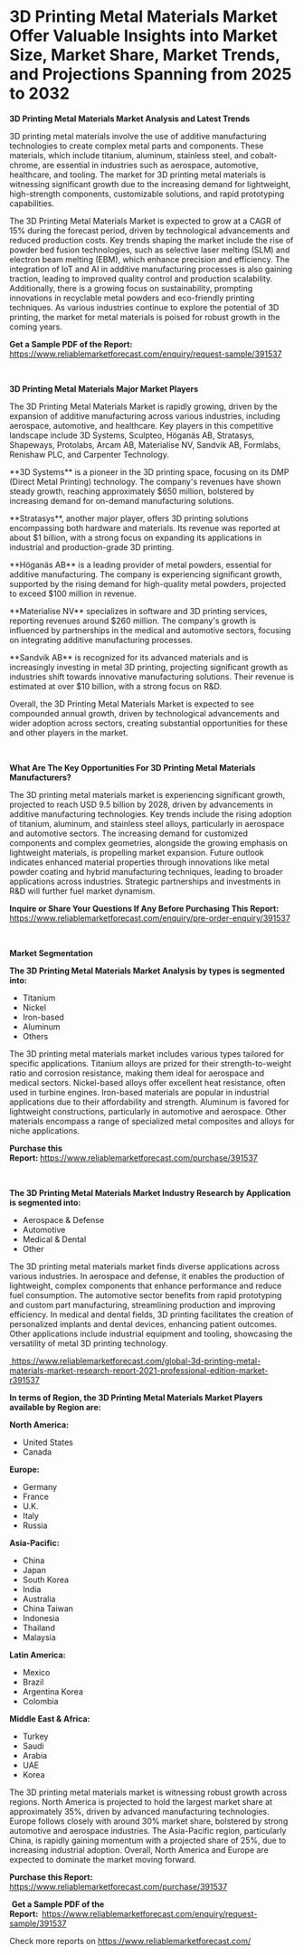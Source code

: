 <p><h1>3D Printing Metal Materials Market Offer Valuable Insights into Market Size, Market Share, Market Trends, and Projections Spanning from 2025 to 2032</h1></p><p><strong>3D Printing Metal Materials Market Analysis and Latest Trends</strong></p>
<p><p>3D printing metal materials involve the use of additive manufacturing technologies to create complex metal parts and components. These materials, which include titanium, aluminum, stainless steel, and cobalt-chrome, are essential in industries such as aerospace, automotive, healthcare, and tooling. The market for 3D printing metal materials is witnessing significant growth due to the increasing demand for lightweight, high-strength components, customizable solutions, and rapid prototyping capabilities.</p><p>The 3D Printing Metal Materials Market is expected to grow at a CAGR of 15% during the forecast period, driven by technological advancements and reduced production costs. Key trends shaping the market include the rise of powder bed fusion technologies, such as selective laser melting (SLM) and electron beam melting (EBM), which enhance precision and efficiency. The integration of IoT and AI in additive manufacturing processes is also gaining traction, leading to improved quality control and production scalability. Additionally, there is a growing focus on sustainability, prompting innovations in recyclable metal powders and eco-friendly printing techniques. As various industries continue to explore the potential of 3D printing, the market for metal materials is poised for robust growth in the coming years.</p></p>
<p><strong>Get a Sample PDF of the Report:&nbsp;</strong> <a href="https://www.reliablemarketforecast.com/enquiry/request-sample/391537?utm_campaign=1097&utm_medium=2&utm_source=Github&utm_content=ia&utm_term=16012025&utm_id=3d-printing-metal-materials">https://www.reliablemarketforecast.com/enquiry/request-sample/391537</a></p>
<p>&nbsp;</p>
<p><strong>3D Printing Metal Materials Major Market Players</strong></p>
<p><p>The 3D Printing Metal Materials Market is rapidly growing, driven by the expansion of additive manufacturing across various industries, including aerospace, automotive, and healthcare. Key players in this competitive landscape include 3D Systems, Sculpteo, Höganäs AB, Stratasys, Shapeways, Protolabs, Arcam AB, Materialise NV, Sandvik AB, Formlabs, Renishaw PLC, and Carpenter Technology.</p><p>**3D Systems** is a pioneer in the 3D printing space, focusing on its DMP (Direct Metal Printing) technology. The company's revenues have shown steady growth, reaching approximately $650 million, bolstered by increasing demand for on-demand manufacturing solutions.</p><p>**Stratasys**, another major player, offers 3D printing solutions encompassing both hardware and materials. Its revenue was reported at about $1 billion, with a strong focus on expanding its applications in industrial and production-grade 3D printing.</p><p>**Höganäs AB** is a leading provider of metal powders, essential for additive manufacturing. The company is experiencing significant growth, supported by the rising demand for high-quality metal powders, projected to exceed $100 million in revenue.</p><p>**Materialise NV** specializes in software and 3D printing services, reporting revenues around $260 million. The company's growth is influenced by partnerships in the medical and automotive sectors, focusing on integrating additive manufacturing processes.</p><p>**Sandvik AB** is recognized for its advanced materials and is increasingly investing in metal 3D printing, projecting significant growth as industries shift towards innovative manufacturing solutions. Their revenue is estimated at over $10 billion, with a strong focus on R&D.</p><p>Overall, the 3D Printing Metal Materials Market is expected to see compounded annual growth, driven by technological advancements and wider adoption across sectors, creating substantial opportunities for these and other players in the market.</p></p>
<p>&nbsp;</p>
<p><strong>What Are The Key Opportunities For 3D Printing Metal Materials Manufacturers?</strong></p>
<p><p>The 3D printing metal materials market is experiencing significant growth, projected to reach USD 9.5 billion by 2028, driven by advancements in additive manufacturing technologies. Key trends include the rising adoption of titanium, aluminum, and stainless steel alloys, particularly in aerospace and automotive sectors. The increasing demand for customized components and complex geometries, alongside the growing emphasis on lightweight materials, is propelling market expansion. Future outlook indicates enhanced material properties through innovations like metal powder coating and hybrid manufacturing techniques, leading to broader applications across industries. Strategic partnerships and investments in R&D will further fuel market dynamism.</p></p>
<p><strong>Inquire or Share Your Questions If Any Before Purchasing This Report:</strong> <a href="https://www.reliablemarketforecast.com/enquiry/pre-order-enquiry/391537?utm_campaign=1097&utm_medium=2&utm_source=Github&utm_content=ia&utm_term=16012025&utm_id=3d-printing-metal-materials">https://www.reliablemarketforecast.com/enquiry/pre-order-enquiry/391537</a></p>
<p>&nbsp;</p>
<p><strong>Market Segmentation</strong></p>
<p><strong>The 3D Printing Metal Materials Market Analysis by types is segmented into:</strong></p>
<p><ul><li>Titanium</li><li>Nickel</li><li>Iron-based</li><li>Aluminum</li><li>Others</li></ul></p>
<p><p>The 3D printing metal materials market includes various types tailored for specific applications. Titanium alloys are prized for their strength-to-weight ratio and corrosion resistance, making them ideal for aerospace and medical sectors. Nickel-based alloys offer excellent heat resistance, often used in turbine engines. Iron-based materials are popular in industrial applications due to their affordability and strength. Aluminum is favored for lightweight constructions, particularly in automotive and aerospace. Other materials encompass a range of specialized metal composites and alloys for niche applications.</p></p>
<p><strong>Purchase this Report:&nbsp;</strong><a href="https://www.reliablemarketforecast.com/purchase/391537?utm_campaign=1097&utm_medium=2&utm_source=Github&utm_content=ia&utm_term=16012025&utm_id=3d-printing-metal-materials">https://www.reliablemarketforecast.com/purchase/391537</a></p>
<p>&nbsp;</p>
<p><strong>The 3D Printing Metal Materials Market Industry Research by Application is segmented into:</strong></p>
<p><ul><li>Aerospace & Defense</li><li>Automotive</li><li>Medical & Dental</li><li>Other</li></ul></p>
<p><p>The 3D printing metal materials market finds diverse applications across various industries. In aerospace and defense, it enables the production of lightweight, complex components that enhance performance and reduce fuel consumption. The automotive sector benefits from rapid prototyping and custom part manufacturing, streamlining production and improving efficiency. In medical and dental fields, 3D printing facilitates the creation of personalized implants and dental devices, enhancing patient outcomes. Other applications include industrial equipment and tooling, showcasing the versatility of metal 3D printing technology.</p></p>
<p><a href="https://www.reliablemarketforecast.com/global-3d-printing-metal-materials-market-research-report-2021-professional-edition-market-r391537?utm_campaign=1097&utm_medium=2&utm_source=Github&utm_content=ia&utm_term=16012025&utm_id=3d-printing-metal-materials">&nbsp;https://www.reliablemarketforecast.com/global-3d-printing-metal-materials-market-research-report-2021-professional-edition-market-r391537</a></p>
<p><strong>In terms of Region, the 3D Printing Metal Materials Market Players available by Region are:</strong></p>
<p>
    <p> <strong> North America: </strong>
        <ul>
            <li>United States</li>
            <li>Canada</li>
        </ul>
        </p> 
    <p> <strong> Europe: </strong>
        <ul>
            <li>Germany</li>
            <li>France</li>
            <li>U.K.</li>
            <li>Italy</li>
            <li>Russia</li>
        </ul>
        </p> 
    <p> <strong> Asia-Pacific: </strong>
        <ul>
            <li>China</li>
            <li>Japan</li>
            <li>South Korea</li>
            <li>India</li>
            <li>Australia</li>
            <li>China Taiwan</li>
            <li>Indonesia</li>
            <li>Thailand</li>
            <li>Malaysia</li>
        </ul>
        </p> 
    <p> <strong> Latin America: </strong>
        <ul>
            <li>Mexico</li>
            <li>Brazil</li>
            <li>Argentina Korea</li>
            <li>Colombia</li>
        </ul>
        </p> 
    <p> <strong> Middle East & Africa: </strong>
        <ul>
            <li>Turkey</li>
            <li>Saudi</li>
            <li>Arabia</li>
            <li>UAE</li>
            <li>Korea</li>
        </ul>
    </p>
    </p>
<p><p>The 3D printing metal materials market is witnessing robust growth across regions. North America is projected to hold the largest market share at approximately 35%, driven by advanced manufacturing technologies. Europe follows closely with around 30% market share, bolstered by strong automotive and aerospace industries. The Asia-Pacific region, particularly China, is rapidly gaining momentum with a projected share of 25%, due to increasing industrial adoption. Overall, North America and Europe are expected to dominate the market moving forward.</p></p>
<p><strong>Purchase this Report: </strong><a href="https://www.reliablemarketforecast.com/purchase/391537?utm_campaign=1097&utm_medium=2&utm_source=Github&utm_content=ia&utm_term=16012025&utm_id=3d-printing-metal-materials">https://www.reliablemarketforecast.com/purchase/391537</a></p>
<p>&nbsp;<strong>Get a Sample PDF of the Report:&nbsp;&nbsp;</strong><a href="https://www.reliablemarketforecast.com/enquiry/request-sample/391537?utm_campaign=1097&utm_medium=2&utm_source=Github&utm_content=ia&utm_term=16012025&utm_id=3d-printing-metal-materials">https://www.reliablemarketforecast.com/enquiry/request-sample/391537</a></p>
<p><strong></strong></p>
<p>Check more reports on <a href="https://www.reliablemarketforecast.com/?utm_campaign=1097&utm_medium=2&utm_source=Github&utm_content=ia&utm_term=16012025&utm_id=3d-printing-metal-materials">https://www.reliablemarketforecast.com/</a></p>